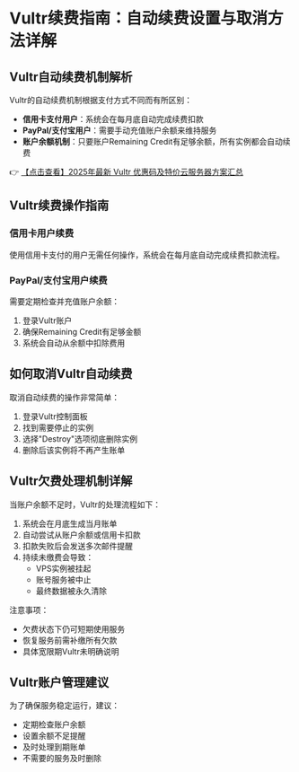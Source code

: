 # Vultr续费指南：自动续费设置与取消方法详解

## Vultr自动续费机制解析

Vultr的自动续费机制根据支付方式不同而有所区别：

- **信用卡支付用户**：系统会在每月底自动完成续费扣款
- **PayPal/支付宝用户**：需要手动充值账户余额来维持服务
- **账户余额机制**：只要账户Remaining Credit有足够余额，所有实例都会自动续费

👉 [【点击查看】2025年最新 Vultr 优惠码及特价云服务器方案汇总](https://bit.ly/VuLtr)

## Vultr续费操作指南

### 信用卡用户续费
使用信用卡支付的用户无需任何操作，系统会在每月底自动完成续费扣款流程。

### PayPal/支付宝用户续费
需要定期检查并充值账户余额：
1. 登录Vultr账户
2. 确保Remaining Credit有足够金额
3. 系统会自动从余额中扣除费用

## 如何取消Vultr自动续费

取消自动续费的操作非常简单：

1. 登录Vultr控制面板
2. 找到需要停止的实例
3. 选择"Destroy"选项彻底删除实例
4. 删除后该实例将不再产生账单

## Vultr欠费处理机制详解

当账户余额不足时，Vultr的处理流程如下：

1. 系统会在月底生成当月账单
2. 自动尝试从账户余额或信用卡扣款
3. 扣款失败后会发送多次邮件提醒
4. 持续未缴费会导致：
   - VPS实例被挂起
   - 账号服务被中止
   - 最终数据被永久清除

注意事项：
- 欠费状态下仍可短期使用服务
- 恢复服务前需补缴所有欠款
- 具体宽限期Vultr未明确说明

## Vultr账户管理建议

为了确保服务稳定运行，建议：
- 定期检查账户余额
- 设置余额不足提醒
- 及时处理到期账单
- 不需要的服务及时删除